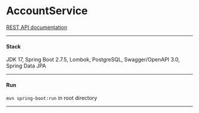 AccountService
===============================
[REST API documentation](http://localhost:8080/swagger-ui.html)

-------------------------------------------------------------

#### Stack
JDK 17, Spring Boot 2.7.5, Lombok, PostgreSQL, Swagger/OpenAPI 3.0, Spring Data JPA

----------------------------------------------------

#### Run
`mvn spring-boot:run` in root directory

-----------------------------------------------------

